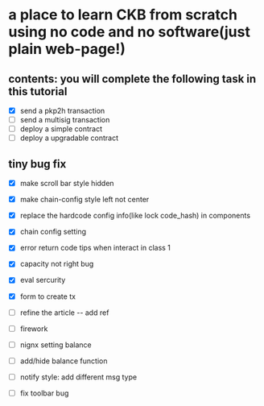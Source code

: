 # a place to learn CKB from scratch using no code and no software(just plain web-page!)

## contents: you will complete the following task in this tutorial

- [x] send a pkp2h transaction
- [ ] send a multisig transaction
- [ ] deploy a simple contract
- [ ] deploy a upgradable contract

## tiny bug fix

- [x] make scroll bar style hidden
- [x] make chain-config style left not center
- [x] replace the hardcode config info(like lock code_hash) in components
- [x] chain config setting
- [x] error return code tips when interact in class 1
- [x] capacity not right bug
- [x] eval sercurity
- [x] form to create tx
- [ ] refine the article -- add ref
- [ ] firework
- [ ] nignx setting balance


- [ ] add/hide balance function
- [ ] notify style: add different msg type
- [ ] fix toolbar bug
